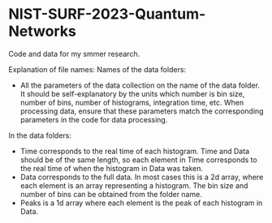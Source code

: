 # NIST-SURF-2023-Quantum-Networks
Code and data for my smmer research. 

Explanation of file names:
Names of the data folders:
- All the parameters of the data collection on the name of the data folder. It should be self-explanatory by the units which number is bin size, number of bins, number of histograms, integration time, etc. When processing data, ensure that these parameters match the corresponding parameters in the code for data processing. 

In the data folders:
- Time corresponds to the real time of each histogram. Time and Data should be of the same length, so each element in Time corresponds to the real time of when the histogram in Data was taken. 
- Data corresponds to the full data. In most cases this is a 2d array, where each element is an array representing a histogram. The bin size and number of bins can be obtained from the folder name. 
- Peaks is a 1d array where each element is the peak of each histogram in Data. 
